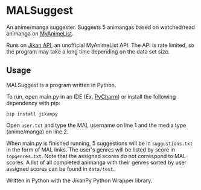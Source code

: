 # MALSuggest
 
An anime/manga suggester. Suggests 5 animangas based on watched/read animanga on [MyAnimeList](https://myanimelist.net/).

Runs on [Jikan API](https://jikan.moe/), an unofficial MyAnimeList API. The API is rate limited, so the program may take a long time depending on the data set size.

## Usage

MALSuggest is a program written in Python.

To run, open main.py in an IDE (Ex. [PyCharm](https://www.jetbrains.com/pycharm/download/)) or install the following dependency with pip:

`
pip install jikanpy
`

Open `user.txt` and type the MAL username on line 1 and the media type (anime/manga) on line 2.

When main.py is finished running, 5 suggestions will be in `suggustions.txt` in the form of MAL links. The user's genres will be listed by score in `topgenres.txt`. Note that the assigned scores do not correspond to MAL scores. A list of all completed animanga with their genres sorted by user assigned scores can be found in `data/test`.

Written in Python with the JikanPy Python Wrapper library.
